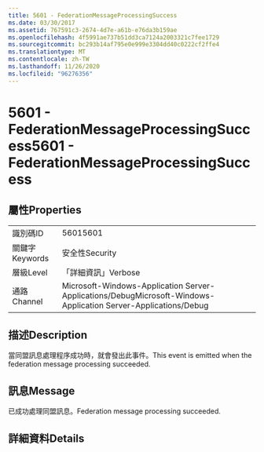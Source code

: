 ```yaml
---
title: 5601 - FederationMessageProcessingSuccess
ms.date: 03/30/2017
ms.assetid: 767591c3-2674-4d7e-a61b-e76da3b159ae
ms.openlocfilehash: 4f5991ae737b51dd3ca7124a2003321c7fee1729
ms.sourcegitcommit: bc293b14af795e0e999e3304dd40c0222cf2ffe4
ms.translationtype: MT
ms.contentlocale: zh-TW
ms.lasthandoff: 11/26/2020
ms.locfileid: "96276356"
---
```

# <a name="5601---federationmessageprocessingsuccess"></a><span data-ttu-id="ebe0f-102">5601 - FederationMessageProcessingSuccess</span><span class="sxs-lookup"><span data-stu-id="ebe0f-102">5601 - FederationMessageProcessingSuccess</span></span>

## <a name="properties"></a><span data-ttu-id="ebe0f-103">屬性</span><span class="sxs-lookup"><span data-stu-id="ebe0f-103">Properties</span></span>  
  
|||  
|-|-|  
|<span data-ttu-id="ebe0f-104">識別碼</span><span class="sxs-lookup"><span data-stu-id="ebe0f-104">ID</span></span>|<span data-ttu-id="ebe0f-105">5601</span><span class="sxs-lookup"><span data-stu-id="ebe0f-105">5601</span></span>|  
|<span data-ttu-id="ebe0f-106">關鍵字</span><span class="sxs-lookup"><span data-stu-id="ebe0f-106">Keywords</span></span>|<span data-ttu-id="ebe0f-107">安全性</span><span class="sxs-lookup"><span data-stu-id="ebe0f-107">Security</span></span>|  
|<span data-ttu-id="ebe0f-108">層級</span><span class="sxs-lookup"><span data-stu-id="ebe0f-108">Level</span></span>|<span data-ttu-id="ebe0f-109">「詳細資訊」</span><span class="sxs-lookup"><span data-stu-id="ebe0f-109">Verbose</span></span>|  
|<span data-ttu-id="ebe0f-110">通路</span><span class="sxs-lookup"><span data-stu-id="ebe0f-110">Channel</span></span>|<span data-ttu-id="ebe0f-111">Microsoft-Windows-Application Server-Applications/Debug</span><span class="sxs-lookup"><span data-stu-id="ebe0f-111">Microsoft-Windows-Application Server-Applications/Debug</span></span>|  
  
## <a name="description"></a><span data-ttu-id="ebe0f-112">描述</span><span class="sxs-lookup"><span data-stu-id="ebe0f-112">Description</span></span>  

 <span data-ttu-id="ebe0f-113">當同盟訊息處理程序成功時，就會發出此事件。</span><span class="sxs-lookup"><span data-stu-id="ebe0f-113">This event is emitted when the federation message processing succeeded.</span></span>  
  
## <a name="message"></a><span data-ttu-id="ebe0f-114">訊息</span><span class="sxs-lookup"><span data-stu-id="ebe0f-114">Message</span></span>  

 <span data-ttu-id="ebe0f-115">已成功處理同盟訊息。</span><span class="sxs-lookup"><span data-stu-id="ebe0f-115">Federation message processing succeeded.</span></span>  
  
## <a name="details"></a><span data-ttu-id="ebe0f-116">詳細資料</span><span class="sxs-lookup"><span data-stu-id="ebe0f-116">Details</span></span>
